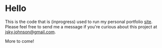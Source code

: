 # Hello

This is the code that is (inprogress) used to run my personal portfolio [site](https://skyjohnson.me). Please feel free to send me a message if you're curious about this project at jsky.johnson@gmail.com.

More to come!